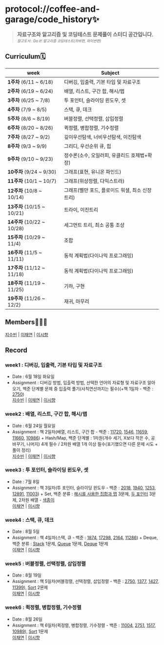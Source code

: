 # protocol://coffee-and-garage/code_history✨

> <big>**자료구조와 알고리즘 및 코딩테스트 문제풀이 스터디 공간입니다.**</big><br><small>_참고도서 : Do it! 알고리즘 코딩테스트(자바편, 파이썬편)_</small>

## Curriculum🗓️

| week                       | Subject                                          |
| -------------------------- | ------------------------------------------------ |
| **1주차** (6/11 ~ 6/18)    | 디버깅, 입출력, 기본 타입 및 자료구조            |
| **2주차** (6/19 ~ 6/24)    | 배열, 리스트, 구간 합, 해시/맵                   |
| **3주차** (6/25 ~ 7/8)     | 투 포인터, 슬라이딩 윈도우, 셋                   |
| **4주차** (7/9 ~ 8/5)      | 스택, 큐, 데크                                   |
| **5주차** (8/6 ~ 8/19)     | 버블정렬, 선택정렬, 삽입정렬                     |
| **6주차** (8/20 ~ 8/26)    | 퀵정렬, 병합정렬, 기수정렬                       |
| **7주차** (8/27 ~ 9/2)    | 깊이우선탐색, 너비우선탐색, 이진탐색             |
| **8주차** (9/3 ~ 9/9)     | 그리디, 우선순위 큐, 힙                          |
| **9주차** (9/10 ~ 9/23)      | 정수론(소수, 오일러피, 유클리드 호제법+확장)     |
| **10주차** (9/24 ~ 9/30)   | 그래프(표현, 유니온 파인드)                      |
| **11주차** (10/1 ~ 10/7)   | 그래프(위상정렬, 다익스트라)                     |
| **12주차** (10/8 ~ 10/14)   | 그래프(벨만 포드, 플로이드 워셜, 최소 신장 트리) |
| **13주차** (10/15 ~ 10/21)  | 트라이, 이진트리                                 |
| **14주차** (10/22 ~ 10/28) | 세그먼트 트리, 최소 공통 조상                    |
| **15주차** (10/29 ~ 11/4) | 조합                                             |
| **16주차** (11/5 ~ 11/11)  | 동적 계획법(다이나믹 프로그래밍)                 |
| **17주차** (11/12 ~ 11/18)  | 동적 계획법(다이나믹 프로그래밍)                 |
| **18주차** (11/19 ~ 11/25) | 기하, 구현                                       |
| **19주차** (11/26 ~ 12/2) | 재귀, 마무리                                     |

## Members🙋🏻‍♀️

[지수빈](https://github.com/protocol-coffee-and-garage/code_history/tree/main/Bin) | [이채연](https://github.com/protocol-coffee-and-garage/code_history/tree/main/Chae) | [이시향](https://github.com/protocol-coffee-and-garage/code_history/tree/main/Biyoonx)

## Record

### week1 : 디버깅, 입출력, 기본 타입 및 자료구조

- Date : 6월 18일 화요일
- Assignment : 디버깅 방법, 입출력 방법, 선택한 언어의 자료형 및 자료구조 알아오기, 백준 단계별 문제 중 입출력 풀기(사칙연산까지는 필수)(+책 1일차 - 백준 : [2750](https://www.acmicpc.net/problem/2750))  
  [지수빈](https://github.com/protocol-coffee-and-garage/code_history/tree/main/Bin/week01) | [이채연](https://github.com/protocol-coffee-and-garage/code_history/tree/main/Chae/week01) | [이시향](https://github.com/protocol-coffee-and-garage/code_history/tree/main/Biyoonx/week01)

### week2 : 배열, 리스트, 구간 합, 해시/맵

- Date : 6월 24일 월요일
- Assignment : 책 2일차(배열, 리스트, 구간 합 - 백준 : [11720](https://www.acmicpc.net/problem/11720), [1546](https://www.acmicpc.net/problem/1546), [11659](https://www.acmicpc.net/problem/11659), [11660](https://www.acmicpc.net/problem/11660), [10986](https://www.acmicpc.net/problem/10986)) + Hash/Map, 백준 단계별 : 1차원(개수 세기, X보다 작은 수, 공 바꾸기, 나머지) 4개 필수 / 2차원 배열 1개 이상 필수(포기했으면 다른 문제 시도 + 풀이 정리)  
  [지수빈](https://github.com/protocol-coffee-and-garage/code_history/tree/main/Bin/week02) | [이채연](https://github.com/protocol-coffee-and-garage/code_history/tree/main/Chae/week02) | [이시향](https://github.com/protocol-coffee-and-garage/code_history/tree/main/Biyoonx/week02)

### week3 : 투 포인터, 슬라이딩 윈도우, 셋

- Date : 7월 8일
- Assignment : 책 3일차(투 포인터, 슬라이딩 윈도우 - 백준 : [2018](https://www.acmicpc.net/problem/2018), [1940](https://www.acmicpc.net/problem/1940), [1253](https://www.acmicpc.net/problem/1253), [12891](https://www.acmicpc.net/problem/12891), [11003](https://www.acmicpc.net/problem/11003)) + Set, 백준 분류 :
  [해시를 사용한 집합과 맵](https://www.acmicpc.net/problemset?sort=ac_desc&algo=136) 3문제, [두 포인터](https://www.acmicpc.net/problemset?sort=ac_desc&algo=80) 3문제, 2차원 배열 - [색종이](https://www.acmicpc.net/problem/2563)  
  [이채연](https://github.com/protocol-coffee-and-garage/code_history/tree/main/Chae/week03) | [이시향](https://github.com/protocol-coffee-and-garage/code_history/tree/main/Biyoonx/week03)

### week4 : 스택, 큐, 데크

- Date : 8월 5일
- Assignment : 책 4일차(스택, 큐 - 백준 : [1874](https://www.acmicpc.net/problem/1874), [17298](https://www.acmicpc.net/problem/17298), [2164](https://www.acmicpc.net/problem/2164), [11286](https://www.acmicpc.net/problem/11286)) + Deque, 백준 분류 : [Stack](https://www.acmicpc.net/problemset?sort=ac_desc&algo=71) 1문제, [Queue](https://www.acmicpc.net/problemset?sort=ac_desc&algo=72) 1문제, [Deque](https://www.acmicpc.net/problemset?sort=ac_desc&algo=73) 1문제  
  [이채연](https://github.com/protocol-coffee-and-garage/code_history/tree/main/Chae/week04) | [이시향](https://github.com/protocol-coffee-and-garage/code_history/tree/main/Biyoonx/week04)

### week5 : 버블정렬, 선택정렬, 삽입정렬

- Date : 8월 19일
- Assignment : 책 5일차(버블정렬, 선택정렬, 삽입정렬 - 백준 : [2750](https://www.acmicpc.net/problem/2750), [1377](https://www.acmicpc.net/problem/1377), [1427](https://www.acmicpc.net/problem/1427), [11399](https://www.acmicpc.net/problem/11399)), [Sort](https://www.acmicpc.net/problemset?sort=ac_desc&algo=97) 2문제  
  [이채연](https://github.com/protocol-coffee-and-garage/code_history/tree/main/Chae/week05) | [이시향](https://github.com/protocol-coffee-and-garage/code_history/tree/main/Biyoonx/week05)

### week6 : 퀵정렬, 병합정렬, 기수정렬

- Date : 8월 26일
- Assignment : 책 6일차(퀵정렬, 병합정렬, 기수정렬 - 백준 : [11004](https://www.acmicpc.net/problem/11004), [2751](https://www.acmicpc.net/problem/2751), [1517](https://www.acmicpc.net/problem/1517), [10989](https://www.acmicpc.net/problem/10989)), [Sort](https://www.acmicpc.net/problemset?sort=ac_desc&algo=97) 1문제  
  [이채연](https://github.com/protocol-coffee-and-garage/code_history/tree/main/Chae/week06) | [이시향](https://github.com/protocol-coffee-and-garage/code_history/tree/main/Biyoonx/week06)

